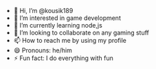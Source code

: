 - 👋 Hi, I’m @kousik189
- 👀 I’m interested in game development
- 🌱 I’m currently learning node,js
- 💞️ I’m looking to collaborate on any gaming stuff
- 📫 How to reach me by using my profile
- 😄 Pronouns: he/him
- ⚡ Fun fact: I do everything with fun

<!---
kousik189/kousik189 is a ✨ special ✨ repository because its `README.md` (this file) appears on your GitHub profile.
You can click the Preview link to take a look at your changes.
--->
